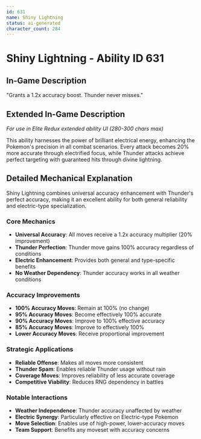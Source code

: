 ```yaml
---
id: 631
name: Shiny Lightning
status: ai-generated
character_count: 284
---
```


# Shiny Lightning - Ability ID 631

## In-Game Description
"Grants a 1.2x accuracy boost. Thunder never misses."

## Extended In-Game Description
*For use in Elite Redux extended ability UI (280-300 chars max)*

This ability harnesses the power of brilliant electrical energy, enhancing the Pokemon's precision in all combat scenarios. Every attack becomes 20% more accurate through electrified focus, while Thunder attacks achieve perfect targeting with guaranteed hits through divine lightning.

## Detailed Mechanical Explanation

Shiny Lightning combines universal accuracy enhancement with Thunder's perfect accuracy, making it an excellent ability for both general reliability and electric-type specialization.

### Core Mechanics
- **Universal Accuracy**: All moves receive a 1.2x accuracy multiplier (20% improvement)
- **Thunder Perfection**: Thunder move gains 100% accuracy regardless of conditions
- **Electric Enhancement**: Provides both general and type-specific benefits
- **No Weather Dependency**: Thunder accuracy works in all weather conditions

### Accuracy Improvements
- **100% Accuracy Moves**: Remain at 100% (no change)
- **95% Accuracy Moves**: Become effectively 100% accurate
- **90% Accuracy Moves**: Improve to 100% effective accuracy
- **85% Accuracy Moves**: Improve to effectively 100%
- **Lower Accuracy Moves**: Receive proportional improvement

### Strategic Applications
- **Reliable Offense**: Makes all moves more consistent
- **Thunder Spam**: Enables reliable Thunder usage without rain
- **Coverage Moves**: Improves reliability of less accurate coverage
- **Competitive Viability**: Reduces RNG dependency in battles

### Notable Interactions
- **Weather Independence**: Thunder accuracy unaffected by weather
- **Electric Synergy**: Particularly effective on Electric-type Pokemon
- **Move Selection**: Enables use of high-power, lower-accuracy moves
- **Team Support**: Benefits any moveset with accuracy concerns